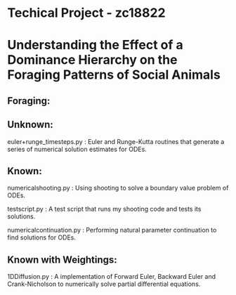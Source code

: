 # Techical Project - zc18822
# Understanding the Effect of a Dominance Hierarchy on the Foraging Patterns of Social Animals

## Foraging:

## Unknown:

euler+runge_timesteps.py : Euler and Runge-Kutta routines that generate a series of numerical solution estimates for ODEs.

## Known:

numericalshooting.py : Using shooting to solve a boundary value problem of ODEs.

testscript.py : A test script that runs my shooting code and tests its solutions. 

numericalcontinuation.py : Performing natural parameter continuation to find solutions for ODEs.

## Known with Weightings:

1DDiffusion.py : A implementation of Forward Euler, Backward Euler and Crank-Nicholson to numerically solve partial differential equations. 


